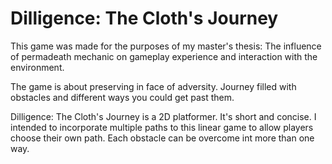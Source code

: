 # Dilligence: The Cloth's Journey

This game was made for the purposes of my master's thesis: The influence of permadeath mechanic on gameplay experience and interaction with the environment.

The game is about preserving in face of adversity. Journey filled with obstacles and different ways you could get past them.

Dilligence: The Cloth's Journey is a 2D platformer. It's short and concise. I intended to incorporate multiple paths to this linear game to allow players choose their own path. Each obstacle can be overcome int more than one way. 